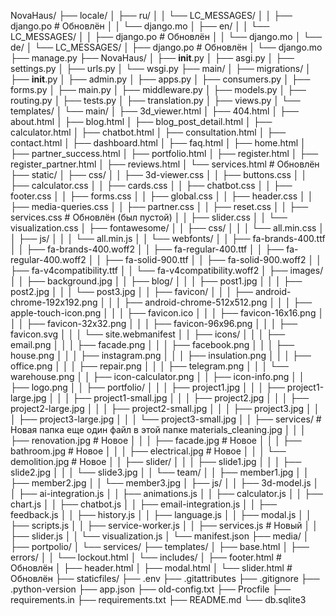 NovaHaus/
├── locale/
│   ├── ru/
│   │   └── LC_MESSAGES/
│   │       ├── django.po  # Обновлён
│   │       └── django.mo
│   ├── en/
│   │   └── LC_MESSAGES/
│   │       ├── django.po  # Обновлён
│   │       └── django.mo
│   └── de/
│       └── LC_MESSAGES/
│           ├── django.po  # Обновлён
│           └── django.mo
├── manage.py
├── NovaHaus/
│   ├── __init__.py
│   ├── asgi.py
│   ├── settings.py
│   ├── urls.py
│   └── wsgi.py
├── main/
│   ├── migrations/
│   ├── __init__.py
│   ├── admin.py
│   ├── apps.py
│   ├── consumers.py
│   ├── forms.py
│   ├── main.py
│   ├── middleware.py
│   ├── models.py
│   ├── routing.py
│   ├── tests.py
│   ├── translation.py
│   ├── views.py
│   └── templates/
│       └── main/
│           ├── 3d_viewer.html
│           ├── 404.html
│           ├── about.html
│           ├── blog.html
│           ├── blog_post_detail.html
│           ├── calculator.html
│           ├── chatbot.html
│           ├── consultation.html
│           ├── contact.html
│           ├── dashboard.html
│           ├── faq.html
│           ├── home.html
│           ├── partner_success.html
│           ├── portfolio.html
│           ├── register.html
│           ├── register_partner.html
│           ├── reviews.html
│           └── services.html  # Обновлён
├── static/
│   ├── css/
│   │   ├── 3d-viewer.css
│   │   ├── buttons.css
│   │   ├── calculator.css
│   │   ├── cards.css
│   │   ├── chatbot.css
│   │   ├── footer.css
│   │   ├── forms.css
│   │   ├── global.css
│   │   ├── header.css
│   │   ├── media-queries.css
│   │   ├── partner.css
│   │   ├── reset.css
│   │   ├── services.css  # Обновлён (был пустой)
│   │   ├── slider.css
│   │   └── visualization.css
│   ├── fontawesome/
│   │   ├── css/
│   │   │   └── all.min.css
│   │   ├── js/
│   │   │   └── all.min.js
│   │   └── webfonts/
│   │       ├── fa-brands-400.ttf
│   │       ├── fa-brands-400.woff2
│   │       ├── fa-regular-400.ttf
│   │       ├── fa-regular-400.woff2
│   │       ├── fa-solid-900.ttf
│   │       ├── fa-solid-900.woff2
│   │       ├── fa-v4compatibility.ttf
│   │       └── fa-v4compatibility.woff2
│   ├── images/
│   │   ├── background.jpg
│   │   ├── blog/
│   │   │   ├── post1.jpg
│   │   │   ├── post2.jpg
│   │   │   └── post3.jpg
│   │   ├── favicon/
│   │   │   ├── android-chrome-192x192.png
│   │   │   ├── android-chrome-512x512.png
│   │   │   ├── apple-touch-icon.png
│   │   │   ├── favicon.ico
│   │   │   ├── favicon-16x16.png
│   │   │   ├── favicon-32x32.png
│   │   │   ├── favicon-96x96.png
│   │   │   ├── favicon.svg
│   │   │   └── site.webmanifest
│   │   ├── icons/
│   │   │   ├── email.png
│   │   │   ├── facade.png
│   │   │   ├── facebook.png
│   │   │   ├── house.png
│   │   │   ├── instagram.png
│   │   │   ├── insulation.png
│   │   │   ├── office.png
│   │   │   ├── repair.png
│   │   │   ├── telegram.png
│   │   │   └── warehouse.png
│   │   ├── icon-calculator.png
│   │   ├── icon-info.png
│   │   ├── logo.png
│   │   ├── portfolio/
│   │   │   ├── project1.jpg
│   │   │   ├── project1-large.jpg
│   │   │   ├── project1-small.jpg
│   │   │   ├── project2.jpg
│   │   │   ├── project2-large.jpg
│   │   │   ├── project2-small.jpg
│   │   │   ├── project3.jpg
│   │   │   ├── project3-large.jpg
│   │   │   └── project3-small.jpg
│   │   ├── services/  # Новая папка еще один файл в этой папке materials_cleaning.jpg
│   │   │   ├── renovation.jpg  # Новое
│   │   │   ├── facade.jpg  # Новое
│   │   │   ├── bathroom.jpg  # Новое
│   │   │   ├── electrical.jpg  # Новое
│   │   │   └── demolition.jpg  # Новое
│   │   ├── slider/
│   │   │   ├── slide1.jpg
│   │   │   ├── slide2.jpg
│   │   │   └── slide3.jpg
│   │   └── team/
│   │       ├── member1.jpg
│   │       ├── member2.jpg
│   │       └── member3.jpg
│   ├── js/
│   │   ├── 3d-model.js
│   │   ├── ai-integration.js
│   │   ├── animations.js
│   │   ├── calculator.js
│   │   ├── chart.js
│   │   ├── chatbot.js
│   │   ├── email-integration.js
│   │   ├── feedback.js
│   │   ├── history.js
│   │   ├── language.js
│   │   ├── modal.js
│   │   ├── scripts.js
│   │   ├── service-worker.js
│   │   ├── services.js  # Новый
│   │   ├── slider.js
│   │   └── visualization.js
│   └── manifest.json
├── media/
│   ├── portpolio/
│   └── services/
├── templates/
│   ├── base.html
│   ├── errors/
│   │   └── lockout.html
│   └── includes/
│       ├── footer.html  # Обновлён
│       ├── header.html
│       ├── modal.html
│       └── slider.html  # Обновлён
├── staticfiles/
├── .env
├── .gitattributes
├── .gitignore
├── .python-version
├── app.json
├── old-config.txt
├── Procfile
├── requirements.in
├── requirements.txt
├── README.md
└── db.sqlite3
